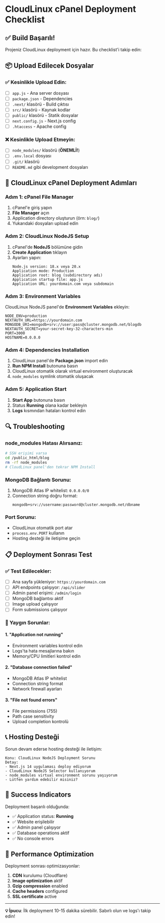 # CloudLinux cPanel Deployment Checklist

## ✅ Build Başarılı!

Projeniz CloudLinux deployment için hazır. Bu checklist'i takip edin:

## 📦 Upload Edilecek Dosyalar

### ✅ Kesinlikle Upload Edin:
- [ ] `app.js` - Ana server dosyası
- [ ] `package.json` - Dependencies
- [ ] `.next/` klasörü - Build çıktısı
- [ ] `src/` klasörü - Kaynak kodlar
- [ ] `public/` klasörü - Statik dosyalar
- [ ] `next.config.js` - Next.js config
- [ ] `.htaccess` - Apache config

### ❌ Kesinlikle Upload Etmeyin:
- [ ] `node_modules/` klasörü (**ÖNEMLİ!**)
- [ ] `.env.local` dosyası
- [ ] `.git/` klasörü
- [ ] `README.md` gibi development dosyaları

## 🚀 CloudLinux cPanel Deployment Adımları

### Adım 1: cPanel File Manager
1. cPanel'e giriş yapın
2. **File Manager** açın
3. Application directory oluşturun (örn: `blog/`)
4. Yukarıdaki dosyaları upload edin

### Adım 2: CloudLinux NodeJS Setup
1. cPanel'de **NodeJS** bölümüne gidin
2. **Create Application** tıklayın
3. Ayarları yapın:
   ```
   Node.js version: 18.x veya 20.x
   Application mode: Production
   Application root: blog (subdirectory adı)
   Application startup file: app.js
   Application URL: yourdomain.com veya subdomain
   ```

### Adım 3: Environment Variables
CloudLinux NodeJS panel'de **Environment Variables** ekleyin:
```
NODE_ENV=production
NEXTAUTH_URL=https://yourdomain.com
MONGODB_URI=mongodb+srv://user:pass@cluster.mongodb.net/blogdb
NEXTAUTH_SECRET=your-secret-key-32-characters-min
PORT=3000
HOSTNAME=0.0.0.0
```

### Adım 4: Dependencies Installation
1. CloudLinux panel'de **Package.json** import edin
2. **Run NPM Install** butonuna basın
3. CloudLinux otomatik olarak virtual environment oluşturacak
4. `node_modules` symlink otomatik oluşacak

### Adım 5: Application Start
1. **Start App** butonuna basın
2. Status **Running** olana kadar bekleyin
3. **Logs** kısmından hataları kontrol edin

## 🔍 Troubleshooting

### node_modules Hatası Alırsanız:
```bash
# SSH erişimi varsa
cd /public_html/blog
rm -rf node_modules
# CloudLinux panel'den tekrar NPM Install
```

### MongoDB Bağlantı Sorunu:
1. MongoDB Atlas IP whitelist: `0.0.0.0/0`
2. Connection string doğru format:
   ```
   mongodb+srv://username:password@cluster.mongodb.net/dbname
   ```

### Port Sorunu:
- CloudLinux otomatik port atar
- `process.env.PORT` kullanın
- Hosting desteği ile iletişime geçin

## 📋 Deployment Sonrası Test

### ✅ Test Edilecekler:
- [ ] Ana sayfa yükleniyor: `https://yourdomain.com`
- [ ] API endpoints çalışıyor: `/api/slider`
- [ ] Admin panel erişimi: `/admin/login`
- [ ] MongoDB bağlantısı aktif
- [ ] Image upload çalışıyor
- [ ] Form submissions çalışıyor

### 🐛 Yaygın Sorunlar:

#### 1. "Application not running"
- Environment variables kontrol edin
- Logs'ta hata mesajlarına bakın
- Memory/CPU limitleri kontrol edin

#### 2. "Database connection failed"
- MongoDB Atlas IP whitelist
- Connection string format
- Network firewall ayarları

#### 3. "File not found errors"
- File permissions (755)
- Path case sensitivity
- Upload completion kontrolü

## 📞 Hosting Desteği

Sorun devam ederse hosting desteği ile iletişim:

```
Konu: CloudLinux NodeJS Deployment Sorunu
Detay: 
- Next.js 14 uygulaması deploy ediyorum
- CloudLinux NodeJS Selector kullanıyorum
- node_modules virtual environment sorunu yaşıyorum
- Lütfen yardım edebilir misiniz?
```

## 🎯 Success Indicators

Deployment başarılı olduğunda:
- ✅ Application status: **Running**
- ✅ Website erişilebilir
- ✅ Admin panel çalışıyor
- ✅ Database operations aktif
- ✅ No console errors

## 🚀 Performance Optimization

Deployment sonrası optimizasyonlar:
1. **CDN** kurulumu (Cloudflare)
2. **Image optimization** aktif
3. **Gzip compression** enabled
4. **Cache headers** configured
5. **SSL certificate** active

---

**💡 İpucu**: İlk deployment 10-15 dakika sürebilir. Sabırlı olun ve logs'ı takip edin! 